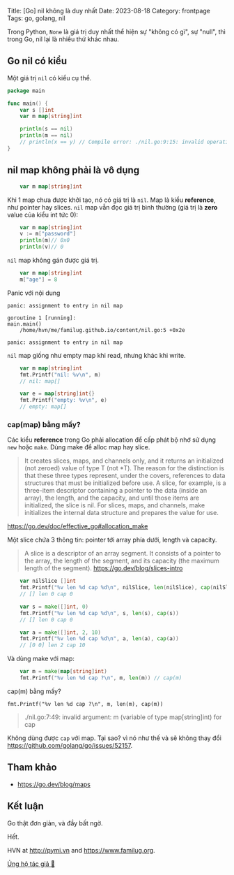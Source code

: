 Title: [Go] nil không là duy nhất
Date: 2023-08-18
Category: frontpage
Tags: go, golang, nil

Trong Python, `None` là giá trị duy nhất thể hiện sự "không có gì", sự "null", thì trong Go, nil lại là nhiều thứ khác nhau.

## Go nil có kiểu
Một giá trị `nil` có kiểu cụ thể.

```go
package main

func main() {
	var s []int
	var m map[string]int

	println(s == nil)
	println(m == nil)
	// println(x == y) // Compile error: ./nil.go:9:15: invalid operation: s == m (mismatched types []int and map[string]int)
}
```

## nil map không phải là vô dụng
```go
    var m map[string]int
```
Khi 1 map chưa được khởi tạo, nó có giá trị là `nil`.
Map là kiểu **reference**, như pointer hay slices. `nil` map vẫn đọc giá trị bình thường (giá trị là **zero** value của kiểu int tức 0):

```go
	var m map[string]int
	v := m["password"]
	println(m)// 0x0
	println(v)// 0
```

`nil` map không gán được giá trị.

```go
	var m map[string]int
	m["age"] = 8
```
Panic với nội dung
```
panic: assignment to entry in nil map

goroutine 1 [running]:
main.main()
	/home/hvn/me/familug.github.io/content/nil.go:5 +0x2e

panic: assignment to entry in nil map
```

`nil` map giống như empty map khi read, nhưng khác khi write.

```go
	var m map[string]int
	fmt.Printf("nil: %v\n", m)
    // nil: map[]

	var e = map[string]int{}
	fmt.Printf("empty: %v\n", e)
    // empty: map[]
```
### cap(map) bằng mấy?
Các kiểu **reference** trong Go phải allocation để cấp phát bộ nhớ sử dụng `new` hoặc `make`. Dùng make để alloc map hay slice.

>  It creates slices, maps, and channels only, and it returns an initialized (not zeroed) value of type T (not *T). The reason for the distinction is that these three types represent, under the covers, references to data structures that must be initialized before use. A slice, for example, is a three-item descriptor containing a pointer to the data (inside an array), the length, and the capacity, and until those items are initialized, the slice is nil. For slices, maps, and channels, make initializes the internal data structure and prepares the value for use.

<https://go.dev/doc/effective_go#allocation_make>

Một slice chứa 3 thông tin: pointer tới array phía dưới, length và capacity.

> A slice is a descriptor of an array segment. It consists of a pointer to the array, the length of the segment, and its capacity (the maximum length of the segment).
<https://go.dev/blog/slices-intro>

```go
	var nilSlice []int
	fmt.Printf("%v len %d cap %d\n", nilSlice, len(nilSlice), cap(nilSlice))
    // [] len 0 cap 0

	var s = make([]int, 0)
	fmt.Printf("%v len %d cap %d\n", s, len(s), cap(s))
    // [] len 0 cap 0

	var a = make([]int, 2, 10)
	fmt.Printf("%v len %d cap %d\n", a, len(a), cap(a))
    // [0 0] len 2 cap 10
```

Và dùng make với map:

```go
	var m = make(map[string]int)
	fmt.Printf("%v len %d cap ?\n", m, len(m)) // cap(m)
```

cap(m) bằng mấy?

`fmt.Printf("%v len %d cap ?\n", m, len(m), cap(m))`
> ./nil.go:7:49: invalid argument: m (variable of type map[string]int) for cap

Không dùng được `cap` với map. Tại sao? vì nó như thế và sẽ không thay đổi <https://github.com/golang/go/issues/52157>.

## Tham khảo
- <https://go.dev/blog/maps>

## Kết luận
Go thật đơn giản, và đầy bất ngờ.

Hết.

HVN at <http://pymi.vn> and <https://www.familug.org>.

[Ủng hộ tác giả 🍺](https://www.familug.org/p/ung-ho.html)
